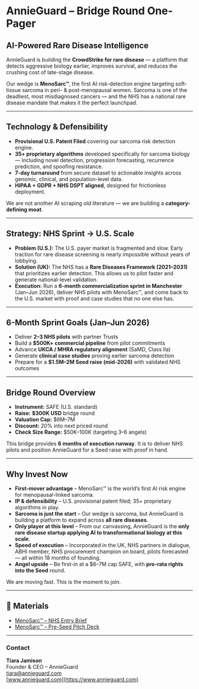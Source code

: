# AnnieGuard – Bridge Round One-Pager 

## AI-Powered Rare Disease Intelligence
AnnieGuard is building the **CrowdStrike for rare disease** — a platform that detects aggressive biology earlier, improves survival, and reduces the crushing cost of late-stage disease.  

Our wedge is **MenoSarc™**, the first AI risk-detection engine targeting soft-tissue sarcoma in peri- & post-menopausal women. Sarcoma is one of the deadliest, most misdiagnosed cancers — and the NHS has a national rare disease mandate that makes it the perfect launchpad.  

---

## Technology & Defensibility
- **Provisional U.S. Patent Filed** covering our sarcoma risk detection engine.  
- **35+ proprietary algorithms** developed specifically for sarcoma biology — including novel detection, progression forecasting, recurrence prediction, and spoofing resistance.  
- **7-day turnaround** from secure dataset to actionable insights across genomic, clinical, and population-level data.  
- **HIPAA + GDPR + NHS DSPT aligned**, designed for frictionless deployment.  

We are not another AI scraping old literature — we are building a **category-defining moat**.  

---

## Strategy: NHS Sprint → U.S. Scale
- **Problem (U.S.):** The U.S. payer market is fragmented and slow. Early traction for rare disease screening is nearly impossible without years of lobbying.  
- **Solution (UK):** The NHS has a **Rare Diseases Framework (2021–2031)** that prioritizes earlier detection. This allows us to pilot faster and generate national-level validation.  
- **Execution:** Run a **6-month commercialization sprint in Manchester** (Jan–Jun 2026), deliver NHS pilots with MenoSarc™, and come back to the U.S. market with proof and case studies that no one else has.  

---

## 6-Month Sprint Goals (Jan–Jun 2026)
- Deliver **2–3 NHS pilots** with partner Trusts  
- Build a **$500K+ commercial pipeline** from pilot commitments  
- Advance **UKCA / MHRA regulatory alignment** (SaMD, Class IIa)  
- Generate **clinical case studies** proving earlier sarcoma detection  
- Prepare for a **$1.5M–2M Seed raise (mid-2026)** with validated NHS outcomes  

---

## Bridge Round Overview
- **Instrument:** SAFE (U.S. standard)  
- **Raise:** **$300K USD** bridge round  
- **Valuation Cap:** $6M–7M  
- **Discount:** 20% into next priced round  
- **Check Size Range:** $50K–100K (targeting 3–6 angels)  

This bridge provides **6 months of execution runway**. It is to deliver NHS pilots and position AnnieGuard for a Seed raise with proof in hand.  

---

## Why Invest Now
- **First-mover advantage** – MenoSarc™ is the world’s first AI risk engine for menopausal-linked sarcoma.  
- **IP & defensibility** – U.S. provisional patent filed; 35+ proprietary algorithms in play.  
- **Sarcoma is just the start** – Our wedge is sarcoma, but AnnieGuard is building a platform to expand across **all rare diseases**.  
- **Only player at this level** – From our canvassing, AnnieGuard is the **only rare disease startup applying AI to transformational biology at this scale**.  
- **Speed of execution** – Incorporated in the UK, NHS partners in dialogue, ABHI member, NHS procurement champion on board, pilots forecasted — all within 18 months of founding.  
- **Angel upside** – Be first-in at a $6–7M cap SAFE, with **pro-rata rights into the Seed** round.  

We are moving fast. This is the moment to join.  

---

## 📎 Materials
- [MenoSarc™ – NHS Entry Brief](https://docsend.com/v/w42w4/menosarc-nhs)
- [MenoSarc™ – Pre-Seed Pitch Deck](https://docsend.com/v/w42w4/menosarc) 

---

### Contact
**Tiara Jamison**  
Founder & CEO – AnnieGuard  
[tiara@annieguard.com](mailto:tiara@annieguard.com)  
[www.annieguard.com](https://www.annieguard.com)
